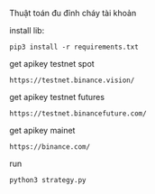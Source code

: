Thuật toán đu đỉnh cháy tài khoản

install lib:
```
pip3 install -r requirements.txt
```


get apikey testnet spot
```
https://testnet.binance.vision/
```

get apikey testnet futures
```
https://testnet.binancefuture.com/
```

get apikey mainet
```
https://binance.com/
```

run 
```
python3 strategy.py
```